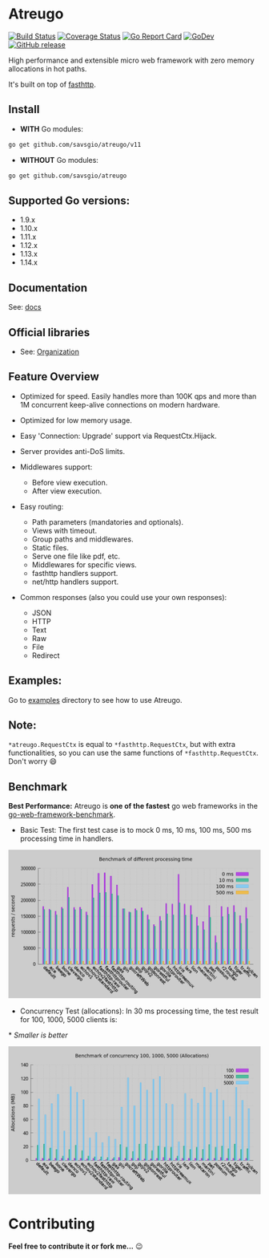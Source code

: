 # Atreugo

[![Build Status](https://travis-ci.org/savsgio/atreugo.svg?branch=master)](https://travis-ci.org/savsgio/atreugo)
[![Coverage Status](https://coveralls.io/repos/github/savsgio/atreugo/badge.svg?branch=master)](https://coveralls.io/github/savsgio/atreugo?branch=master)
[![Go Report Card](https://goreportcard.com/badge/github.com/savsgio/atreugo)](https://goreportcard.com/report/github.com/savsgio/atreugo)
[![GoDev](https://img.shields.io/badge/go.dev-reference-007d9c?logo=go&logoColor=white)](https://pkg.go.dev/github.com/savsgio/atreugo/v11)
[![GitHub release](https://img.shields.io/github/release/savsgio/atreugo.svg)](https://github.com/savsgio/atreugo/releases)

High performance and extensible micro web framework with zero memory allocations in hot paths.

It's built on top of [fasthttp](https://github.com/valyala/fasthttp).

## Install

- **WITH** Go modules:

```bash
go get github.com/savsgio/atreugo/v11
```

- **WITHOUT** Go modules:

```bash
go get github.com/savsgio/atreugo
```

## Supported Go versions:

- 1.9.x
- 1.10.x
- 1.11.x
- 1.12.x
- 1.13.x
- 1.14.x

## Documentation

See: [docs](https://github.com/savsgio/atreugo/tree/master/docs)

## Official libraries

- See: [Organization](https://github.com/atreugo)

## Feature Overview

- Optimized for speed. Easily handles more than 100K qps and more than 1M concurrent keep-alive connections on modern hardware.

- Optimized for low memory usage.

- Easy 'Connection: Upgrade' support via RequestCtx.Hijack.

- Server provides anti-DoS limits.

- Middlewares support:

  - Before view execution.
  - After view execution.

- Easy routing:

  - Path parameters (mandatories and optionals).
  - Views with timeout.
  - Group paths and middlewares.
  - Static files.
  - Serve one file like pdf, etc.
  - Middlewares for specific views.
  - fasthttp handlers support.
  - net/http handlers support.

- Common responses (also you could use your own responses):
  - JSON
  - HTTP
  - Text
  - Raw
  - File
  - Redirect

## Examples:

Go to [examples](https://github.com/savsgio/atreugo/tree/master/examples) directory to see how to use Atreugo.

## Note:

`*atreugo.RequestCtx` is equal to `*fasthttp.RequestCtx`, but with extra functionalities, so you can use
the same functions of `*fasthttp.RequestCtx`. Don't worry :smile:

## Benchmark

**Best Performance:** Atreugo is **one of the fastest** go web frameworks in the [go-web-framework-benchmark](https://github.com/smallnest/go-web-framework-benchmark).

- Basic Test: The first test case is to mock 0 ms, 10 ms, 100 ms, 500 ms processing time in handlers.

![](https://raw.githubusercontent.com/smallnest/go-web-framework-benchmark/master/benchmark.png)

- Concurrency Test (allocations): In 30 ms processing time, the test result for 100, 1000, 5000 clients is:

\* _Smaller is better_

![](https://raw.githubusercontent.com/smallnest/go-web-framework-benchmark/master/concurrency_alloc.png)

# Contributing

**Feel free to contribute it or fork me...** :wink:
